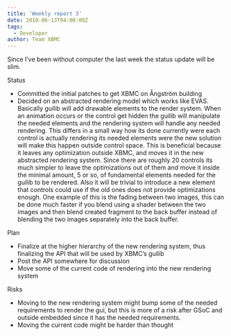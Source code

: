 ```yaml
---
title: 'Weekly report 3'
date: 2010-06-13T04:00:00Z
tags:
  - Developer
author: Team XBMC
---
```

Since I’ve been without computer the last week the status update will be slim.

 Status

 
 * Committed the initial patches to get XBMC on Ångström building
 * Decided on an abstracted rendering model which works like EVAS. Basically guilib will add drawable elements to the render system. When an animation occurs or the control get hidden the guilib will manipulate the needed elements and the rendering system will handle any needed rendering. This differs in a small way how its done currently were each control is actually rendering its needed elements were the new solution will make this happen outside control space. This is beneficial because it leaves any optimization outside XBMC, and moves it in the new abstracted rendering system. Since there are roughly 20 controls its much simpler to leave the optimizations out of them and move it inside the minimal amount, 5 or so, of fundamental elements needed for the guilib to be rendered. Also it will be trivial to introduce a new element that controls could use if the old ones does not provide optimizations enough. One example of this is the fading between two images, this can be done much faster if you blend using a shader between the two images and then blend created fragment to the back buffer instead of blending the two images separately into the back buffer.
 
 Plan

 
 * Finalize at the higher hierarchy of the new rendering system, thus finalizing the API that will be used by XBMC’s guilib
 * Post the API somewhere for discussion
 * Move some of the current code of rendering into the new rendering system
 
 Risks

 
 * Moving to the new rendering system might bump some of the needed requirements to render the gui, but this is more of a risk after GSoC and outside embedded since it has the needed requirements.
 * Moving the current code might be harder than thought
 
 